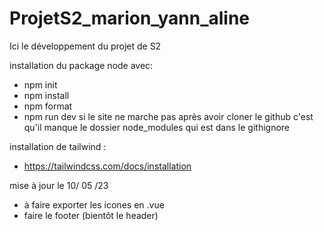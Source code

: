 # ProjetS2_marion_yann_aline
Ici le développement du projet de S2


installation du package node avec:
- npm init
- npm install
- npm format
- npm run dev
si le site ne marche pas après avoir cloner le github c'est qu'il manque le dossier node_modules qui est dans le githignore

installation de tailwind : 
- https://tailwindcss.com/docs/installation

mise à jour le 10/ 05 /23
- à faire exporter les icones en .vue
- faire le footer (bientôt le header)